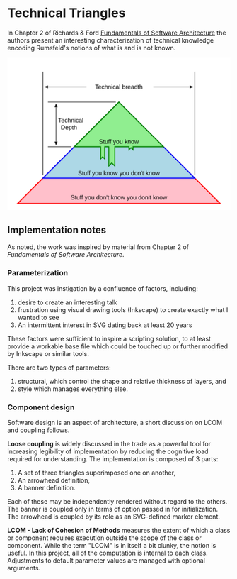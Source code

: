 # Technical Triangles

In Chapter 2 of Richards & Ford [Fundamentals of Software Architecture](https://www.goodreads.com/book/show/44144493-fundamentals-of-software-architecture) the authors present an interesting characterization of technical knowledge encoding Rumsfeld's notions of what is and is not known.

![Technical triangle](images/sswe.svg)


## Implementation notes

As noted, the work was inspired by material from Chapter 2 of _Fundamentals of Software Architecture_.

### Parameterization

This project was instigation by a confluence of factors, including:

1. desire to create an interesting talk
2. frustration using visual drawing tools (Inkscape) to create exactly what I wanted to see
3. An intermittent interest in SVG dating back at least 20 years

These factors were sufficient to inspire a scripting solution, to at least provide a workable base file which could be touched up or further modified by Inkscape or similar tools.

There are two types of parameters:

1. structural, which control the shape and relative thickness of layers, and
2. style which manages everything else.



### Component design

Software design is an aspect of architecture, a short discussion
on LCOM and coupling follows.

**Loose coupling** is widely discussed in the trade as a powerful
tool for increasing legibility of implementation by reducing
the cognitive load required for understanding. The implementation
is composed of 3 parts:

1. A set of three triangles superimposed one on another,
2. An arrowhead definition,
3. A banner definition.

Each of these may be independently rendered without regard
to the others. The banner is coupled only in terms of option
passed in for initialization. The arrowhead is coupled by
its role as an SVG-defined marker element. 

**LCOM - Lack of Cohesion of Methods** measures the extent of
which a class or component requires execution outside the
scope of the class or component. While the term "LCOM" is in
itself a bit clunky, the notion is useful. In this project,
all of the computation is internal to each class. Adjustments
to default parameter values are managed with optional arguments.


